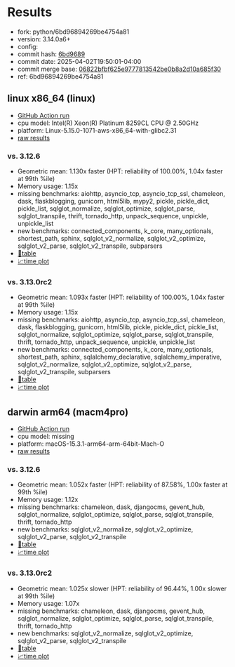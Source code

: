 # Results

- fork: python/6bd96894269be4754a81
- version: 3.14.0a6+
- config: 
- commit hash: [6bd9689](https://github.com/python/cpython/commit/6bd9689)
- commit date: 2025-04-02T19:50:01-04:00
- commit merge base: [06822bfbf625e9777813542be0b8a2d10a685f30](https://github.com/python/cpython/commit/06822bfbf625e9777813542be0b8a2d10a685f30)
- ref: 6bd96894269be4754a81

## linux x86_64 (linux)

- [GitHub Action run](https://github.com/facebookexperimental/free-threading-benchmarking/actions/runs/14232219173)
- cpu model: Intel(R) Xeon(R) Platinum 8259CL CPU @ 2.50GHz
- platform: Linux-5.15.0-1071-aws-x86_64-with-glibc2.31
- [raw results](bm-20250402-linux-x86_64-python-6bd96894269be4754a81-3.14.0a6%2B-6bd9689.json)

### vs. 3.12.6

- Geometric mean: 1.130x faster (HPT: reliability of 100.00%, 1.04x faster at 99th %ile)
- Memory usage: 1.15x
- missing benchmarks: aiohttp, asyncio_tcp, asyncio_tcp_ssl, chameleon, dask, flaskblogging, gunicorn, html5lib, mypy2, pickle, pickle_dict, pickle_list, sqlglot_normalize, sqlglot_optimize, sqlglot_parse, sqlglot_transpile, thrift, tornado_http, unpack_sequence, unpickle, unpickle_list
- new benchmarks: connected_components, k_core, many_optionals, shortest_path, sphinx, sqlglot_v2_normalize, sqlglot_v2_optimize, sqlglot_v2_parse, sqlglot_v2_transpile, subparsers
- [📄table](bm-20250402-linux-x86_64-python-6bd96894269be4754a81-3.14.0a6%2B-6bd9689-vs-3.12.6.md)
- [📈time plot](bm-20250402-linux-x86_64-python-6bd96894269be4754a81-3.14.0a6%2B-6bd9689-vs-3.12.6.svg)

### vs. 3.13.0rc2

- Geometric mean: 1.093x faster (HPT: reliability of 100.00%, 1.04x faster at 99th %ile)
- Memory usage: 1.15x
- missing benchmarks: aiohttp, asyncio_tcp, asyncio_tcp_ssl, chameleon, dask, flaskblogging, gunicorn, html5lib, pickle, pickle_dict, pickle_list, sqlglot_normalize, sqlglot_optimize, sqlglot_parse, sqlglot_transpile, thrift, tornado_http, unpack_sequence, unpickle, unpickle_list
- new benchmarks: connected_components, k_core, many_optionals, shortest_path, sphinx, sqlalchemy_declarative, sqlalchemy_imperative, sqlglot_v2_normalize, sqlglot_v2_optimize, sqlglot_v2_parse, sqlglot_v2_transpile, subparsers
- [📄table](bm-20250402-linux-x86_64-python-6bd96894269be4754a81-3.14.0a6%2B-6bd9689-vs-3.13.0rc2.md)
- [📈time plot](bm-20250402-linux-x86_64-python-6bd96894269be4754a81-3.14.0a6%2B-6bd9689-vs-3.13.0rc2.svg)

## darwin arm64 (macm4pro)

- [GitHub Action run](https://github.com/facebookexperimental/free-threading-benchmarking/actions/runs/14232219173)
- cpu model: missing
- platform: macOS-15.3.1-arm64-arm-64bit-Mach-O
- [raw results](bm-20250402-macm4pro-arm64-python-6bd96894269be4754a81-3.14.0a6%2B-6bd9689.json)

### vs. 3.12.6

- Geometric mean: 1.052x faster (HPT: reliability of 87.58%, 1.00x faster at 99th %ile)
- Memory usage: 1.12x
- missing benchmarks: chameleon, dask, djangocms, gevent_hub, sqlglot_normalize, sqlglot_optimize, sqlglot_parse, sqlglot_transpile, thrift, tornado_http
- new benchmarks: sqlglot_v2_normalize, sqlglot_v2_optimize, sqlglot_v2_parse, sqlglot_v2_transpile
- [📄table](bm-20250402-macm4pro-arm64-python-6bd96894269be4754a81-3.14.0a6%2B-6bd9689-vs-3.12.6.md)
- [📈time plot](bm-20250402-macm4pro-arm64-python-6bd96894269be4754a81-3.14.0a6%2B-6bd9689-vs-3.12.6.svg)

### vs. 3.13.0rc2

- Geometric mean: 1.025x slower (HPT: reliability of 96.44%, 1.00x slower at 99th %ile)
- Memory usage: 1.07x
- missing benchmarks: chameleon, dask, djangocms, gevent_hub, sqlglot_normalize, sqlglot_optimize, sqlglot_parse, sqlglot_transpile, thrift, tornado_http
- new benchmarks: sqlglot_v2_normalize, sqlglot_v2_optimize, sqlglot_v2_parse, sqlglot_v2_transpile
- [📄table](bm-20250402-macm4pro-arm64-python-6bd96894269be4754a81-3.14.0a6%2B-6bd9689-vs-3.13.0rc2.md)
- [📈time plot](bm-20250402-macm4pro-arm64-python-6bd96894269be4754a81-3.14.0a6%2B-6bd9689-vs-3.13.0rc2.svg)

